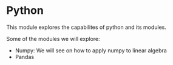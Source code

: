 # Python

This module explores the capabilites of python and its modules.

Some of the modules we will explore:
- Numpy: We will see on how to apply numpy to linear algebra
- Pandas


